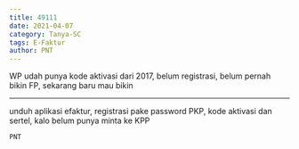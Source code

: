 ```yaml
---
title: 49111
date: 2021-04-07
category: Tanya-SC
tags: E-Faktur
author: PNT
---
```


WP udah punya kode aktivasi dari 2017, belum registrasi, belum pernah bikin FP, sekarang baru mau bikin

---

unduh aplikasi efaktur, registrasi pake password PKP, kode aktivasi dan sertel, kalo belum punya minta ke KPP

`PNT`
